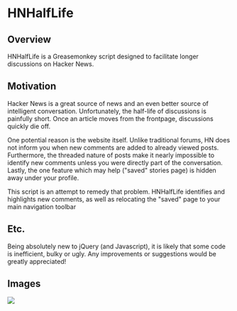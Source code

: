 HNHalfLife
==========

Overview
--------
HNHalfLife is a Greasemonkey script designed to facilitate longer discussions on Hacker News.

Motivation
----------
Hacker News is a great source of news and an even better source of intelligent conversation.  Unfortunately, the half-life of discussions is painfully short.  Once an article moves from the frontpage, discussions quickly die off.

One potential reason is the website itself.  Unlike traditional forums, HN does not inform you when new comments are added to already viewed posts.  Furthermore, the threaded nature of posts make it nearly impossible to identify new comments unless you were directly part of the conversation.  Lastly, the one feature which may help ("saved" stories page) is hidden away under your profile. 

This script is an attempt to remedy that problem.  HNHalfLife identifies and highlights new comments, as well as relocating the "saved" page to your main navigation toolbar

Etc.
----
Being absolutely new to jQuery (and Javascript), it is likely that some code is inefficient, bulky or ugly.  Any improvements or suggestions would be greatly appreciated!

Images
------
![](http://github.com/polyfractal/HNHalfLife/raw/master/actionshot.png)
